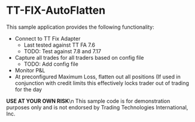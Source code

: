 TT-FIX-AutoFlatten
==================

This sample application provides the following functionality:

  + Connect to TT Fix Adapter
    + Last tested against TT FA 7.6
    + TODO: Test against 7.8 and 7.17
  + Capture all trades for all traders based on config file
    + TODO: Add config file
  + Monitor P&L
  + At preconfigured Maximum Loss, flatten out all positions (If used in conjunction with credit limits this effectively                locks trader out of trading for the day

**USE AT YOUR OWN RISK**\n
This sample code is for demonstration purposes only and is not endorsed by Trading Technologies International, Inc.
